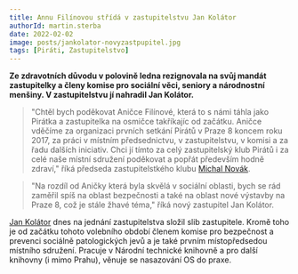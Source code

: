 ```yaml
---
title: Annu Filínovou střídá v zastupitelstvu Jan Kolátor
authorId: martin.sterba 
date: 2022-02-02
image: posts/jankolator-novyzastpupitel.jpg
tags: [Piráti, Zastupitelstvo]
---
```


**Ze zdravotních důvodu v polovině ledna rezignovala na svůj mandát zastupitelky a členy komise pro sociální věci, seniory a národnostní menšiny. V zastupitelstvu jí nahradil Jan Kolátor.**

>"Chtěl bych poděkovat Aničce Filínové, která to s námi táhla jako Pirátka a zastupitelka na osmičce takříkajíc od začátku. Aničce vděčíme za organizaci prvních setkání Pirátů v Praze 8 koncem roku 2017, za práci v místním předsednictvu, v zastupitelstvu, v komisi a za řadu dalších iniciativ. Chci jí tímto za celý zastupitelský klub Pirátů i za celé naše místní sdružení poděkovat a popřát především hodně zdraví," říká předseda zastupitelstkého klubu [Michal Novák](https://praha8.pirati.cz/lide/michal-novak.html).

>"Na rozdíl od Aničky která byla skvělá v sociální oblasti, bych se rád zaměřil spíš na oblast bezpečnosti a také na oblast nové výstavby na Praze 8, což je stále žhavé téma," říká nový zastupitel Jan Kolátor.

[Jan Kolátor](https://praha8.pirati.cz/lide/jan-kolator.html) dnes na jednání zastupitelstva složil slib zastupitele. Kromě toho je od začátku tohoto volebního období členem komise pro bezpečnost a prevenci sociálně patologických jevů a je také prvním místopředsedou místního sdružení. Pracuje v Národní technické knihovně a pro další knihovny (i mimo Prahu), věnuje se nasazování OS do praxe.
